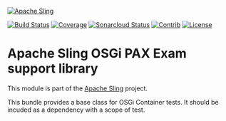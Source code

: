 [![Apache Sling](https://sling.apache.org/res/logos/sling.png)](https://sling.apache.org)

&#32;[![Build Status](https://ci-builds.apache.org/job/Sling/job/modules/job/sling-org-apache-sling-commons-cache-container-test/job/master/badge/icon)](https://ci-builds.apache.org/job/Sling/job/modules/job/sling-org-apache-sling-commons-cache-container-test/job/master/)&#32;[![Coverage](https://sonarcloud.io/api/project_badges/measure?project=apache_sling-org-apache-sling-commons-cache-container-test&metric=coverage)](https://sonarcloud.io/dashboard?id=apache_sling-org-apache-sling-commons-cache-container-test)&#32;[![Sonarcloud Status](https://sonarcloud.io/api/project_badges/measure?project=apache_sling-org-apache-sling-commons-cache-container-test&metric=alert_status)](https://sonarcloud.io/dashboard?id=apache_sling-org-apache-sling-commons-cache-container-test)&#32;[![Contrib](https://sling.apache.org/badges/status-contrib.svg)](https://github.com/apache/sling-aggregator/blob/master/docs/status/contrib.md) [![License](https://img.shields.io/badge/License-Apache%202.0-blue.svg)](https://www.apache.org/licenses/LICENSE-2.0)

# Apache Sling OSGi PAX Exam support library

This module is part of the [Apache Sling](https://sling.apache.org) project.

This bundle provides a base class for OSGi Container tests. It should be incuded as a dependency with a scope of test.
